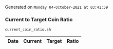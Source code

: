 Generated on `Monday 04-October-2021 at 03:41:59`

### Current to Target Coin Ratio
`current_coin_ratio.sh`

Date|Current|Target|Ratio
---|---|---|---
